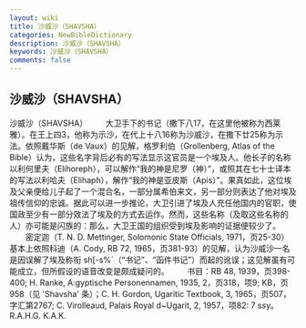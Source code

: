 ```yaml
---
layout: wiki
title: 沙威沙（SHAVSHA）
categories: NewBibleDictionary
description: 沙威沙（SHAVSHA）
keywords: 沙威沙（SHAVSHA）
comments: false
---
```


## 沙威沙（SHAVSHA）



沙威沙（SHAVSHA）
　　大卫手下的书记（撒下八17，在这里他被称为西莱雅）。在王上四3，他称为示沙，在代上十八16称为沙威沙，在撒下廿25称为示法。依照戴华斯（de Vaux）的见解，格罗利伯（Grollenberg, Atlas of the Bible）认为，这些名字背后必有的写法显示这官员是一个埃及人。他长子的名称以利何里夫（Elihoreph），可以解作“我的神是尼罗（神）”，或照其在七十士译本的写法以利哈夫（Elihaph），解作“我的神是亚皮斯（Apis）”。果真如此，这位埃及父亲便给儿子起了一个混合名，一部分属希伯来文，另一部分则表达了他对埃及祖传信仰的忠诚。据此可以进一步推论，大卫引进了埃及人充任他国内的官职，使国政至少有一部分效法了埃及的方式去运作。然而，这些名称（及取这些名称的人）亦可能是闪族的：那么，大卫王国的组织受到埃及影响的证据便较少了。
　　密定迦（T. N. D. Mettinger, Solomonic State Officials, 1971，页25-30）基本上依照科迪（A. Cody, RB 72, 1965，页381-93）的见解，认为沙威沙一名是因误解了埃及称衔 sh[-s%`（“书记”、“函件书记”）而起的讹误；这见解虽有可能成立，但所假设的语音改变是颇成疑问的。
　　书目：RB
48, 1939，页398-400; H. Ranke, A:gyptische
Personennamen,
1935, 2，页318，项9; KB，页958（见 'Shavsha' 条）；C. H. Gordon, Ugaritic Textbook, 3, 1965，页507，字汇第2767; C. Virolleaud, Palais Royal d~Ugarit, 2, 1957，项82: 7 s*s*y。
R.A.H.G.
K.A.K.



